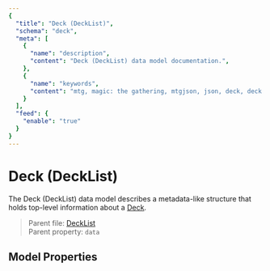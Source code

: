 ```yaml
---
{
  "title": "Deck (DeckList)",
  "schema": "deck",
  "meta": [
    {
      "name": "description",
      "content": "Deck (DeckList) data model documentation.",
    },
    {
      "name": "keywords",
      "content": "mtg, magic: the gathering, mtgjson, json, deck, deck (decklist)",
    }
  ],
  "feed": {
    "enable": "true"
  }
}
---
```


# Deck (DeckList)

The Deck (DeckList) data model describes a metadata-like structure that holds top-level information about a [Deck](../deck/).

> Parent file: <span class="code-wrap">[DeckList](../../api/v5/DeckList.json.zip)</span>  
> Parent property: `data`

## Model Properties

<Documentation/>
